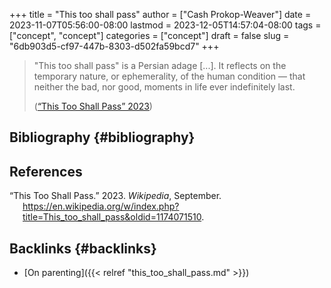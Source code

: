 +++
title = "This too shall pass"
author = ["Cash Prokop-Weaver"]
date = 2023-11-07T05:56:00-08:00
lastmod = 2023-12-05T14:57:04-08:00
tags = ["concept", "concept"]
categories = ["concept"]
draft = false
slug = "6db903d5-cf97-447b-8303-d502fa59bcd7"
+++

> "This too shall pass" is a Persian adage [...]. It reflects on the temporary nature, or ephemerality, of the human condition — that neither the bad, nor good, moments in life ever indefinitely last.
>
> (<a href="#citeproc_bib_item_1">“This Too Shall Pass” 2023</a>)


## Bibliography {#bibliography}

## References

<style>.csl-entry{text-indent: -1.5em; margin-left: 1.5em;}</style><div class="csl-bib-body">
  <div class="csl-entry"><a id="citeproc_bib_item_1"></a>“This Too Shall Pass.” 2023. <i>Wikipedia</i>, September. <a href="https://en.wikipedia.org/w/index.php?title=This_too_shall_pass&oldid=1174071510">https://en.wikipedia.org/w/index.php?title=This_too_shall_pass&#38;oldid=1174071510</a>.</div>
</div>


## Backlinks {#backlinks}

-   [On parenting]({{< relref "this_too_shall_pass.md" >}})
